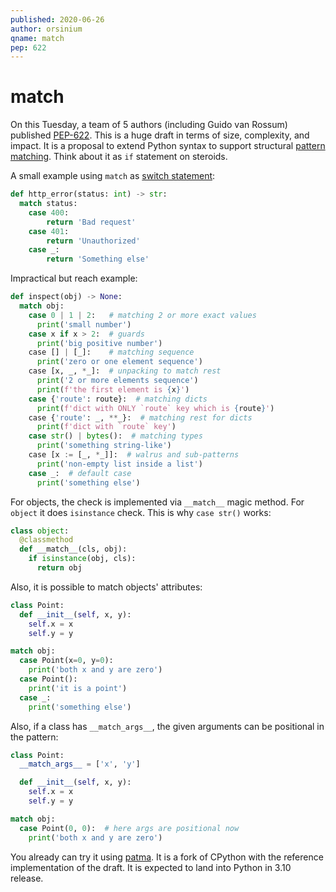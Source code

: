 ```yaml
---
published: 2020-06-26
author: orsinium
qname: match
pep: 622
---
```


# match

On this Tuesday, a team of 5 authors (including Guido van Rossum) published [PEP-622](https://www.python.org/dev/peps/pep-0622/). This is a huge draft in terms of size, complexity, and impact. It is a proposal to extend Python syntax to support structural [pattern matching](https://en.wikipedia.org/wiki/Pattern_matching). Think about it as `if` statement on steroids.

A small example using `match` as [switch statement](https://en.wikipedia.org/wiki/Switch_statement):

```python
def http_error(status: int) -> str:
  match status:
    case 400:
        return 'Bad request'
    case 401:
        return 'Unauthorized'
    case _:
        return 'Something else'
```

Impractical but reach example:

```python
def inspect(obj) -> None:
  match obj:
    case 0 | 1 | 2:   # matching 2 or more exact values
      print('small number')
    case x if x > 2:  # guards
      print('big positive number')
    case [] | [_]:    # matching sequence
      print('zero or one element sequence')
    case [x, _, *_]:  # unpacking to match rest
      print('2 or more elements sequence')
      print(f'the first element is {x}')
    case {'route': route}:  # matching dicts
      print(f'dict with ONLY `route` key which is {route}')
    case {'route': _, **_}:  # matching rest for dicts
      print(f'dict with `route` key')
    case str() | bytes():  # matching types
      print('something string-like')
    case [x := [_, *_]]:  # walrus and sub-patterns
      print('non-empty list inside a list')
    case _:  # default case
      print('something else')
```

For objects, the check is implemented via `__match__` magic method. For `object` it does `isinstance` check. This is why `case str()` works:

```python
class object:
  @classmethod
  def __match__(cls, obj):
    if isinstance(obj, cls):
      return obj
```

Also, it is possible to match objects' attributes:

```python
class Point:
  def __init__(self, x, y):
    self.x = x
    self.y = y

match obj:
  case Point(x=0, y=0):
    print('both x and y are zero')
  case Point():
    print('it is a point')
  case _:
    print('something else')
```

Also, if a class has `__match_args__`, the given arguments can be positional in the pattern:

```python
class Point:
  __match_args__ = ['x', 'y']

  def __init__(self, x, y):
    self.x = x
    self.y = y

match obj:
  case Point(0, 0):  # here args are positional now
    print('both x and y are zero')
```

You already can try it using [patma](https://github.com/gvanrossum/patma). It is a fork of CPython with the reference implementation of the draft. It is expected to land into Python in 3.10 release.
